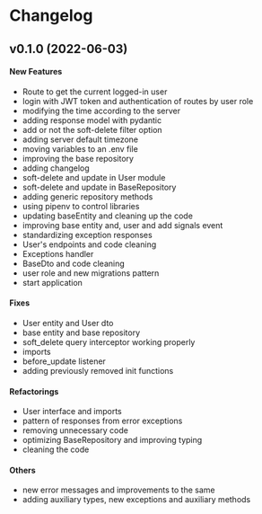 # Changelog

## v0.1.0 (2022-06-03)

#### New Features

* Route to get the current logged-in user
* login with JWT token and authentication of routes by user role
* modifying the time according to the server
* adding response model with pydantic
* add or not the soft-delete filter option
* adding server default timezone
* moving variables to an .env file
* improving the base repository
* adding changelog
* soft-delete and update in User module
* soft-delete and update in BaseRepository
* adding generic repository methods
* using pipenv to control libraries
* updating baseEntity and cleaning up the code
* improving base entity and, user and add signals event
* standardizing exception responses
* User's endpoints and code cleaning
* Exceptions handler
* BaseDto and code cleaning
* user role and new migrations pattern
* start application
#### Fixes

* User entity and User dto
* base entity and base repository
* soft_delete query interceptor working properly
* imports
* before_update listener
* adding previously removed init functions
#### Refactorings

* User interface and imports
* pattern of responses from error exceptions
* removing unnecessary code
* optimizing BaseRepository and improving typing
* cleaning the code
#### Others

* new error messages and improvements to the same
* adding auxiliary types, new exceptions and auxiliary methods
